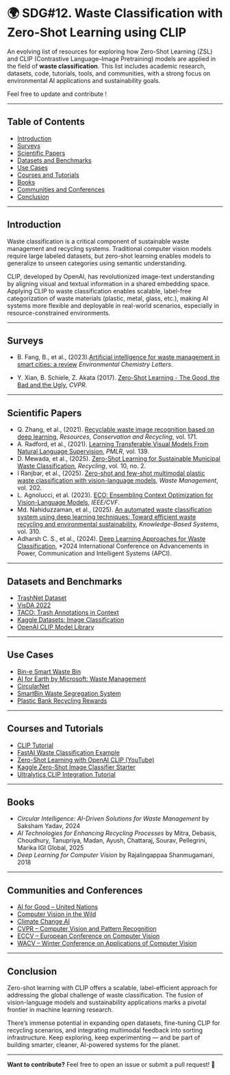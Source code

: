 # 🌍 SDG#12. Waste Classification with Zero-Shot Learning using CLIP

An evolving list of resources for exploring how Zero-Shot Learning (ZSL) and CLIP (Contrastive Language–Image Pretraining) models are applied in the field of **waste classification**. This list includes academic research, datasets, code, tutorials, tools, and communities, with a strong focus on environmental AI applications and sustainability goals.

Feel free to update and contribute !

---

## Table of Contents

- [Introduction](#introduction)
- [Surveys](#surveys)
- [Scientific Papers](#scientific-papers)
- [Datasets and Benchmarks](#datasets-and-benchmarks)
- [Use Cases](#use-cases)
- [Courses and Tutorials](#courses-and-tutorials)
- [Books](#books)
- [Communities and Conferences](#communities-and-conferences)
- [Conclusion](#conclusion)

---


## Introduction

Waste classification is a critical component of sustainable waste management and recycling systems. Traditional computer vision models require large labeled datasets, but zero-shot learning enables models to generalize to unseen categories using semantic understanding.

CLIP, developed by OpenAI, has revolutionized image-text understanding by aligning visual and textual information in a shared embedding space. Applying CLIP to waste classification enables scalable, label-free categorization of waste materials (plastic, metal, glass, etc.), making AI systems more flexible and deployable in real-world scenarios, especially in resource-constrained environments.

---

## Surveys

- B. Fang, B., et al., (2023).[Artificial intelligence for waste management in smart cities: a review](https://doi.org/10.1007/s10311-023-01604-3)
*Environmental Chemistry Letters*.

- Y. Xian, B. Schiele, Z. Akata (2017). [Zero-Shot Learning - The Good, the Bad and the Ugly](https://openaccess.thecvf.com/content_cvpr_2017/papers/Xian_Zero-Shot_Learning_-_CVPR_2017_paper.pdf), *CVPR*.

---

## Scientific Papers

- Q. Zhang, et al., (2021). [Recyclable waste image recognition based on deep learning](https://doi.org/10.1016/j.resconrec.2021.105636), *Resources, Conservation and Recycling*, vol. 171.
- A. Radford, et al., (2021). [Learning Transferable Visual Models From Natural Language Supervision](https://proceedings.mlr.press/v139/radford21a/radford21a.pdf), *PMLR*, vol. 139.
- D. Mewada, et al., (2025). [Zero-Shot Learning for Sustainable Municipal Waste Classification](https://www.mdpi.com/2313-4321/10/4/144), *Recycling*, vol. 10, no. 2. 
- I Ranjbar, et al., (2025). [Zero-shot and few-shot multimodal plastic waste classification with vision-language models](https://www.sciencedirect.com/science/article/pii/S0956053X25002260), *Waste Management*, vol. 202.
- L. Agnolucci, et al. (2023). [ECO: Ensembling Context Optimization for Vision-Language Models](https://openaccess.thecvf.com/content/ICCV2023W/CLVL/papers/Agnolucci_ECO_Ensembling_Context_Optimization_for_Vision-Language_Models_ICCVW_2023_paper.pdf), *IEEE/CVF*.
- Md. Nahiduzzaman, et al., (2025). [An automated waste classification system using deep learning techniques: Toward efficient waste recycling and environmental sustainability](https://www.sciencedirect.com/science/article/pii/S0950705125000760), *Knowledge-Based Systems*, vol. 310.
- Adharsh C. S., et al., (2024). [Deep Learning Approaches for Waste Classification](https://ieeexplore.ieee.org/document/10617120), *2024 International Conference on Advancements in Power, Communication and Intelligent Systems (APCI).

---

## Datasets and Benchmarks

- [TrashNet Dataset](https://github.com/garythung/trashnet)  
- [VisDA 2022](https://ai.bu.edu/visda-2022/)
- [TACO: Trash Annotations in Context](https://tacodataset.org/)  
- [Kaggle Datasets: Image Classification](https://www.kaggle.com/datasets/mostafaabla/garbage-classification)  
- [OpenAI CLIP Model Library](https://github.com/openai/CLIP)

---

## Use Cases

- [Bin-e Smart Waste Bin](https://bine.world/)  
- [AI for Earth by Microsoft: Waste Management](https://www.microsoft.com/en-us/ai/ai-for-earth)  
- [CircularNet](https://blog.tensorflow.org/2022/10/circularnet-reducing-waste-with-machine.html)  
- [SmartBin Waste Segregation System](https://smartbin.io/)  
- [Plastic Bank Recycling Rewards](https://plasticbank.com/)

---

## Courses and Tutorials

- [CLIP Tutorial](https://learnopencv.com/clip-model/)  
- [FastAI Waste Classification Example](https://medium.com/@mehmet.alp.demiral03/garbage-classification-with-fastai-training-interpreting-and-deploying-to-hugging-face-49a57c161172)
- [Zero-Shot Learning with OpenAI CLIP (YouTube)](https://www.youtube.com/watch?v=98POYg2HZqQ)  
- [Kaggle Zero-Shot Image Classifier Starter](https://www.kaggle.com/search?q=Kaggle+Zero-Shot+Image+Classifier)  
- [Ultralytics CLIP Integration Tutorial](https://docs.ultralytics.com/fr/guides/)

---

## Books

- *Circular Intelligence: AI-Driven Solutions for Waste Management* by Saksham Yadav, 2024
- *AI Technologies for Enhancing Recycling Processes* by Mitra, Debasis, Choudhury, Tanupriya, Madan, Ayush, Chattaraj, Sourav, Pellegrini, Marika
IGI Global, 2025 
- *Deep Learning for Computer Vision* by Rajalingappaa Shanmugamani, 2018  

---

## Communities and Conferences

- [AI for Good – United Nations](https://aiforgood.itu.int/)
- [Computer Vision in the Wild](https://github.com/Computer-Vision-in-the-Wild/CVinW_Readings)
- [Climate Change AI](https://www.climatechange.ai/)  
- [CVPR – Computer Vision and Pattern Recognition](https://cvpr.thecvf.com/)  
- [ECCV – European Conference on Computer Vision](https://eccv2024.ecva.net/)  
- [WACV – Winter Conference on Applications of Computer Vision](https://wacv.thecvf.com/)

---

##  Conclusion

Zero-shot learning with CLIP offers a scalable, label-efficient approach for addressing the global challenge of waste classification. The fusion of vision-language models and sustainability applications marks a pivotal frontier in machine learning research.

There’s immense potential in expanding open datasets, fine-tuning CLIP for recycling scenarios, and integrating multimodal feedback into sorting infrastructure. Keep exploring, keep experimenting — and be part of building smarter, cleaner, AI-powered systems for the planet.

---

**Want to contribute?** Feel free to open an issue or submit a pull request! 🎯

